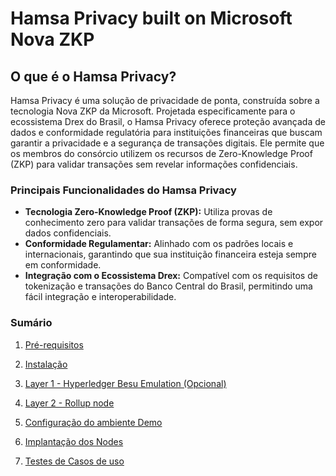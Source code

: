 
# Hamsa Privacy built on Microsoft Nova ZKP

## O que é o Hamsa Privacy?

Hamsa Privacy é uma solução de privacidade de ponta, construída sobre a tecnologia Nova ZKP da Microsoft. Projetada especificamente para o ecossistema Drex do Brasil, o Hamsa Privacy oferece proteção avançada de dados e conformidade regulatória para instituições financeiras que buscam garantir a privacidade e a segurança de transações digitais. Ele permite que os membros do consórcio utilizem os recursos de Zero-Knowledge Proof (ZKP) para validar transações sem revelar informações confidenciais.

### Principais Funcionalidades do Hamsa Privacy

- **Tecnologia Zero-Knowledge Proof (ZKP):** Utiliza provas de conhecimento zero para validar transações de forma segura, sem expor dados confidenciais.
- **Conformidade Regulamentar:** Alinhado com os padrões locais e internacionais, garantindo que sua instituição financeira esteja sempre em conformidade.
- **Integração com o Ecossistema Drex:** Compatível com os requisitos de tokenização e transações do Banco Central do Brasil, permitindo uma fácil integração e interoperabilidade.


### Sumário

1. [Pré-requisitos](./Requirements.md)

2. [Instalação](./Installation.md)

3.  [Layer 1 - Hyperledger Besu Emulation (Opcional)](./Layer1_Besu.md)

4.  [Layer 2 - Rollup node](./Layer2_Nodes.md)

5. [Configuração do ambiente Demo](./Environment_Setup.md)

6. [Implantação dos Nodes](./Nodes_Deployment.md)

7. [Testes de Casos de uso](.#)


